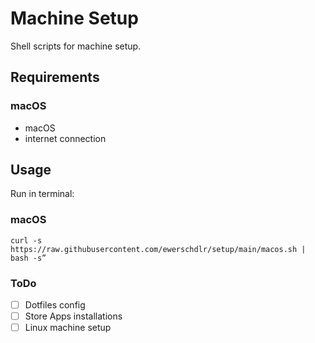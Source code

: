 # Machine Setup 

Shell scripts for machine setup.

## Requirements

### macOS
- macOS
- internet connection

## Usage

Run in terminal:

### macOS

```console
curl -s https://raw.githubusercontent.com/ewerschdlr/setup/main/macos.sh | bash -s”
```

### ToDo

- [ ] Dotfiles config
- [ ] Store Apps installations
- [ ] Linux machine setup
